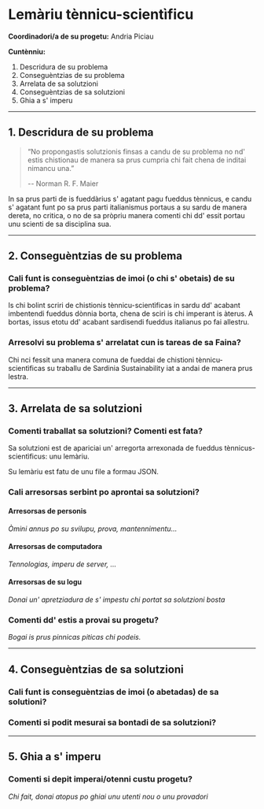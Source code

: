 # Lemàriu tènnicu-scientìficu

**Coordinadori/a de su progetu:** Andria Piciau <andpic>


**Cuntènniu:**

1. Descridura de su problema
2. Conseguèntzias de su problema
3. Arrelata de sa solutzioni
4. Conseguèntzias de sa solutzioni
5. Ghia a s' imperu


-------------------------------------------------------------------------------
## 1. Descridura de su problema

> “No propongastis solutzionis finsas a candu de su problema no nd' estis
> chistionau de manera sa prus cumpria chi fait chena de inditai nimancu una.”
>
> -- Norman R. F. Maier

In sa prus parti de is fueddàrius s' agatant pagu fueddus tènnicus, e candu s'
agatant funt po sa prus parti italianismus portaus a su sardu de manera dereta,
no critica, o no de sa pròpriu manera comenti chi dd' essit portau unu scienti
de sa disciplina sua.


-------------------------------------------------------------------------------
## 2. Conseguèntzias de su problema

### Cali funt is conseguèntzias de imoi (o chi s' obetais) de su problema?

Is chi bolint scriri de chistionis tènnicu-scientìficas in sardu dd' acabant
imbentendi fueddus dònnia borta, chena de sciri is chi imperant is àterus. A bortas,
issus etotu dd' acabant sardisendi fueddus italianus po fai allestru.

### Arresolvi su problema s' arrelatat cun is tareas de sa Faina?

Chi nci fessit una manera comuna de fueddai de chistioni tènnicu-scientìficas su traballu de Sardinia Sustainability iat a andai de manera prus lestra.


-------------------------------------------------------------------------------
## 3. Arrelata de sa solutzioni

### Comenti traballat sa solutzioni? Comenti est fata?

Sa solutzioni est de apariciai un' arregorta arrexonada de fueddus tènnicus-scientìficus: unu lemàriu.

Su lemàriu est fatu de unu file a formau JSON.

### Cali arresorsas serbint po aprontai sa solutzioni?

#### Arresorsas de personis

_Òmini annus po su svilupu, prova, mantennimentu..._

#### Arresorsas de computadora

_Tennologias, imperu de server, ..._

#### Arresorsas de su logu

_Donai un' apretziadura de s' impestu chi portat sa solutzioni bosta_

### Comenti dd' estis a provai su progetu?

_Bogai is prus pinnicas piticas chi podeis._

-------------------------------------------------------------------------------
## 4. Conseguèntzias de sa solutzioni 

### Cali funt is conseguèntzias de imoi (o abetadas) de sa solutioni?

### Comenti si podit mesurai sa bontadi de sa solutzioni?


-------------------------------------------------------------------------------
## 5. Ghia a s' imperu

### Comenti si depit imperai/otenni custu progetu?

_Chi fait, donai atopus po ghiai unu utenti nou o unu provadori_